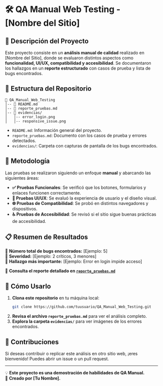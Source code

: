 # 🛠️ QA Manual Web Testing - [Nombre del Sitio]

## 📌 Descripción del Proyecto
Este proyecto consiste en un **análisis manual de calidad** realizado en [Nombre del Sitio], donde se evaluaron distintos aspectos como **funcionalidad, UI/UX, compatibilidad y accesibilidad**. Se documentaron los hallazgos en un **reporte estructurado** con casos de prueba y lista de bugs encontrados.

## 📂 Estructura del Repositorio
```
📁 QA_Manual_Web_Testing
│-- 📄 README.md  
│-- 📄 reporte_pruebas.md  
│-- 📁 evidencias/  
│   │-- error_login.png  
│   │-- responsive_issue.png  
```
- `README.md`: Información general del proyecto.
- `reporte_pruebas.md`: Documento con los casos de prueba y errores detectados.
- `evidencias/`: Carpeta con capturas de pantalla de los bugs encontrados.

## 🔎 Metodología
Las pruebas se realizaron siguiendo un enfoque **manual** y abarcando las siguientes áreas:
- **✅ Pruebas Funcionales**: Se verificó que los botones, formularios y enlaces funcionen correctamente.
- **🎨 Pruebas UI/UX**: Se evaluó la experiencia de usuario y el diseño visual.
- **🌐 Pruebas de Compatibilidad**: Se probó en distintos navegadores y dispositivos.
- **♿ Pruebas de Accesibilidad**: Se revisó si el sitio sigue buenas prácticas de accesibilidad.

## 📋 Resumen de Resultados
🔹 **Número total de bugs encontrados:** [Ejemplo: 5]  
🔹 **Severidad:** [Ejemplo: 2 críticos, 3 menores]  
🔹 **Hallazgo más importante:** [Ejemplo: Error en login impide acceso]  

📄 **Consulta el reporte detallado en [`reporte_pruebas.md`](reporte_pruebas.md)**

## 🚀 Cómo Usarlo
1. **Clona este repositorio** en tu máquina local:
   ```bash
   git clone https://github.com/tuusuario/QA_Manual_Web_Testing.git
   ```
2. **Revisa el archivo `reporte_pruebas.md`** para ver el análisis completo.
3. **Explora la carpeta `evidencias/`** para ver imágenes de los errores encontrados.

## 📌 Contribuciones
Si deseas contribuir o replicar este análisis en otro sitio web, ¡eres bienvenido! Puedes abrir un issue o un pull request.

---

💡 **Este proyecto es una demostración de habilidades de QA Manual.**  
🚀 **Creado por [Tu Nombre].**
